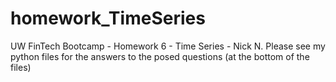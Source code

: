 # homework_TimeSeries
UW FinTech Bootcamp - Homework 6 - Time Series - Nick N.
Please see my python files for the answers to the posed questions (at the bottom of the files)
